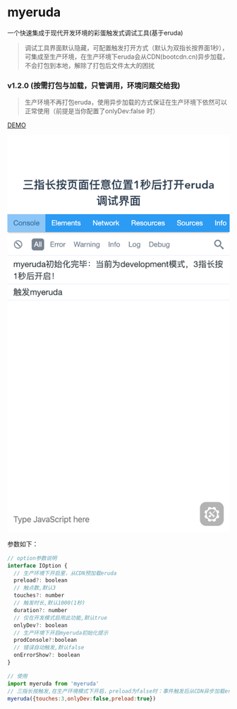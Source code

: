 # myeruda
一个快速集成于现代开发环境的彩蛋触发式调试工具(基于eruda)

> 调试工具界面默认隐藏，可配置触发打开方式（默认为双指长按界面1秒），可集成至生产环境，在生产环境下eruda会从CDN(bootcdn.cn)异步加载，不会打包到本地，解除了打包后文件太大的困扰

### v1.2.0 (按需打包与加载，只管调用，环境问题交给我)
> 生产环境不再打包eruda，使用异步加载的方式保证在生产环境下依然可以正常使用（前提是当你配置了onlyDev:false 时）

[DEMO](https://blackmady.github.io/myeruda/)

![界面示意图](v1.2.2.png)

参数如下：
```javascript
// option参数说明
interface IOption {
  // 生产环境下开启里，从CDN预加载eruda
  preload?: boolean
  // 触点数,默认3
  touches?: number
  // 触发时长,默认1000(1秒)
  duration?: number
  // 仅在开发模式启用此功能,默认true
  onlyDev?: boolean
  // 生产环境下开启myeruda初始化提示
  prodConsole?:boolean
  // 错误自动触发,默认false
  onErrorShow?: boolean
}
```
```javascript
// 使用
import myeruda from 'myeruda'
// 三指长按触发,在生产环境模式下开启，preload为false时：事件触发后从CDN异步加载eruda
myeruda({touches:3,onlyDev:false,preload:true})
```
